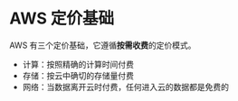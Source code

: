 # AWS 定价基础

AWS 有三个定价基础，它遵循**按需收费**的定价模式。

- 计算：按照精确的计算时间付费
- 存储：按云中确切的存储量付费
- 网络：当数据离开云时付费，任何进入云的数据都是免费的
